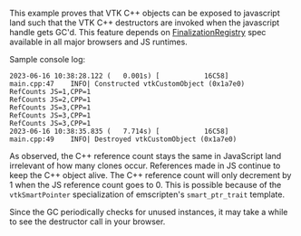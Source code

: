 This example proves that VTK C++ objects can be exposed to javascript land such that the VTK C++ destructors are invoked when the javascript handle gets GC'd. This feature depends on [FinalizationRegistry](https://caniuse.com/mdn-javascript_builtins_finalizationregistry) spec available in all major browsers and JS runtimes.

Sample console log:
```
2023-06-16 10:38:28.122 (   0.001s) [           16C58]               main.cpp:47    INFO| Constructed vtkCustomObject (0x1a7e0)
RefCounts JS=1,CPP=1
RefCounts JS=2,CPP=1
RefCounts JS=3,CPP=1
RefCounts JS=3,CPP=1
RefCounts JS=3,CPP=1
2023-06-16 10:38:35.835 (   7.714s) [           16C58]               main.cpp:49    INFO| Destroyed vtkCustomObject (0x1a7e0)
```

As observed, the C++ reference count stays the same in JavaScript land irrelevant of how many clones occur. References made in JS continue to keep the C++ object alive. The C++ reference count will only decrement by 1 when the JS reference count goes to 0. This is possible because of the `vtkSmartPointer` specialization of emscripten's `smart_ptr_trait` template. 

Since the GC periodically checks for unused instances, it may take a while to see the destructor call in your browser.
